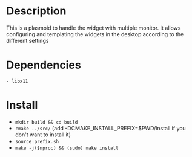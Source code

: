 
# Description 

This is a plasmoid to handle the widget with multiple monitor. It allows configuring and templating the widgets in the desktop according to the different settings 

# Dependencies 
    - libx11

# Install 
- `mkdir build && cd build`
- `cmake ../src/` (add -DCMAKE_INSTALL_PREFIX=$PWD/install if you don't want to install it)
- `source prefix.sh`
- `make -j($nproc) && (sudo) make install`

